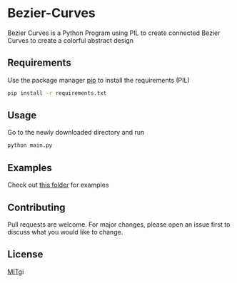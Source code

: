 # Bezier-Curves

Bezier Curves is a Python Program using PIL to create connected Bezier Curves to create a colorful abstract design

## Requirements

Use the package manager [pip](https://pip.pypa.io/en/stable/) to install the requirements (PIL)

```bash
pip install -r requirements.txt
```

## Usage
Go to the newly downloaded directory and run
```bash
python main.py
```

## Examples
Check out [this folder](https://github.com/A-Y-U-S-H-Y-A/Bezier-Curves/tree/main/examples) for examples

## Contributing
Pull requests are welcome. For major changes, please open an issue first to discuss what you would like to change.

## License
[MIT](https://choosealicense.com/licenses/mit/)gi